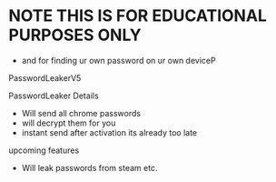 # NOTE THIS IS FOR EDUCATIONAL PURPOSES ONLY 
- and for finding ur own password on ur own deviceP

PasswordLeakerV5

PasswordLeaker Details
- Will send all chrome passwords
- will decrypt them for you
- instant send after activation its already too late

upcoming features
- Will leak passwords from steam etc.

